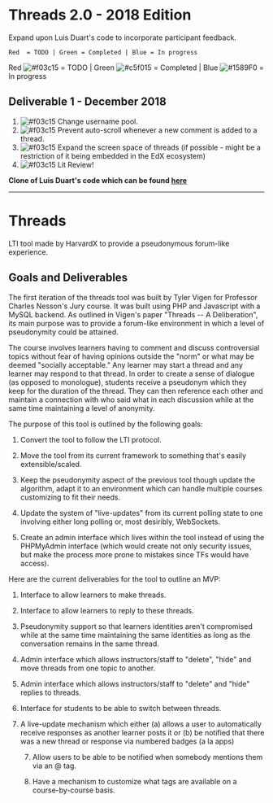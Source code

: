 # Threads 2.0 - 2018 Edition
Expand upon Luis Duart's code to incorporate participant feedback.

`Red  = TODO | Green = Completed | Blue = In progress`

Red ![#f03c15](https://placehold.it/15/f03c15/000000?text=+) = TODO | 
Green ![#c5f015](https://placehold.it/15/c5f015/000000?text=+) = Completed | 
Blue ![#1589F0](https://placehold.it/15/1589F0/000000?text=+) = In progress  

## Deliverable 1 - December 2018
1. ![#f03c15](https://placehold.it/15/f03c15/000000?text=+) Change username pool.
2. ![#f03c15](https://placehold.it/15/f03c15/000000?text=+) Prevent auto-scroll whenever a new comment is added to a thread.
3. ![#f03c15](https://placehold.it/15/f03c15/000000?text=+) Expand the screen space of threads (if possible - might be a restriction of it being embedded in the EdX ecosystem)
4. ![#f03c15](https://placehold.it/15/f03c15/000000?text=+) Lit Review!

**Clone of Luis Duart's code which can be found [here](https://github.com/lduarte1991/Threads)**

---
# Threads
LTI tool made by HarvardX to provide a pseudonymous forum-like experience.

## Goals and Deliverables

The first iteration of the threads tool was built by Tyler Vigen for Professor
Charles Nesson's Jury course. It was built using PHP and Javascript with a
MySQL backend. As outlined in Vigen's paper "Threads -- A Deliberation", its
main purpose was to provide a forum-like environment in which a level of
pseudonymity could be attained.

The course involves learners having to comment and discuss controversial topics
without fear of having opinions outside the "norm" or what may be deemed
"socially acceptable." Any learner may start a thread and any learner may
respond to that thread. In order to create a sense of dialogue (as opposed
to monologue), students receive a pseudonym which they keep for the duration
of the thread. They can then reference each other and maintain a connection
with who said what in each discussion while at the same time maintaining a level
of anonymity.

The purpose of this tool is outlined by the following goals:

1. Convert the tool to follow the LTI protocol.

2. Move the tool from its current framework to something that's easily extensible/scaled.

3. Keep the pseudonymity aspect of the previous tool though update the algorithm, adapt it to an environment which can handle multiple courses customizing to fit their needs.

4. Update the system of "live-updates" from its current polling state to one involving either long polling or, most desiribly, WebSockets.

5. Create an admin interface which lives within the tool instead of using the PHPMyAdmin interface (which would create not only security issues, but make the process more prone to mistakes since TFs would have access).

Here are the current deliverables for the tool to outline an MVP:

1. Interface to allow learners to make threads.

2. Interface to allow learners to reply to these threads.

3. Pseudonymity support so that learners identities aren't compromised
   while at the same time maintaining the same identities as long as
   the conversation remains in the same thread.

4. Admin interface which allows instructors/staff to "delete",
   "hide" and move threads from one topic to another.

4. Admin interface which allows instructors/staff to "delete" and
   "hide" replies to threads.

5. Interface for students to be able to switch between threads.

6. A live-update mechanism which either (a) allows a user to automatically
   receive responses as another learner posts it or (b) be notified
   that there was a new thread or response via numbered badges (a la apps)

    7. Allow users to be able to be notified when somebody mentions them via
       an @ tag.

    8. Have a mechanism to customize what tags are available on a
       course-by-course basis.
